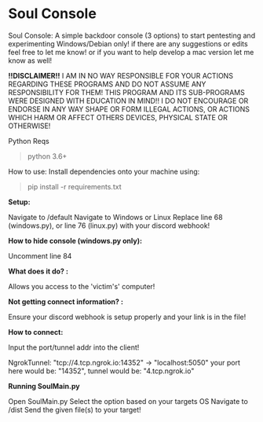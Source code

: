 # Soul Console
Soul Console: A simple backdoor console (3 options) to start pentesting and experimenting
Windows/Debian only!
if there are any suggestions or edits feel free to let me know! or if you want to help develop a mac version let me know as well!

**!!DISCLAIMER!!**
I AM IN NO WAY RESPONSIBLE FOR YOUR ACTIONS REGARDING THESE PROGRAMS AND DO NOT ASSUME ANY RESPONSIBILITY FOR THEM!
THIS PROGRAM AND ITS SUB-PROGRAMS WERE DESIGNED WITH EDUCATION IN MIND!!
I DO NOT ENCOURAGE OR ENDORSE IN ANY WAY SHAPE OR FORM ILLEGAL ACTIONS, OR ACTIONS WHICH HARM OR AFFECT OTHERS DEVICES, PHYSICAL STATE OR OTHERWISE!

Python Reqs
>python 3.6+


How to use:
Install dependencies onto your machine using:
>pip install -r requirements.txt


**Setup:**

Navigate to /default
Navigate to Windows or Linux
Replace line 68 (windows.py), or line 76 (linux.py) with your discord webhook!



**How to hide console (windows.py only):**

Uncomment line 84



**What does it do? :**

Allows you access to the 'victim's' computer!



**Not getting connect information? :**

Ensure your discord webhook is setup properly and your link is in the file!



**How to connect:**

Input the port/tunnel addr into the client!

NgrokTunnel: "tcp://4.tcp.ngrok.io:14352" -> "localhost:5050" your port here would be: "14352", tunnel would be: "4.tcp.ngrok.io"



**Running SoulMain.py**

Open SoulMain.py
Select the option based on your targets OS
Navigate to /dist
Send the given file(s) to your target!



